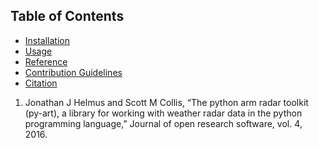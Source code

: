 ## Table of Contents

- [Installation](installation.md)
- [Usage](usage.md)
- [Reference](Reference.md)
- [Contribution Guidelines](contribution.md)
- [Citation](citation.md)
  

1. Jonathan J Helmus and Scott M Collis, “The python arm radar toolkit (py-art), a library for working with weather
radar data in the python programming language,” Journal of open research software, vol. 4, 2016.

